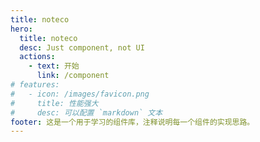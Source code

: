 ```yaml
---
title: noteco
hero:
  title: noteco
  desc: Just component, not UI
  actions:
    - text: 开始
      link: /component
# features:
#   - icon: /images/favicon.png
#     title: 性能强大
#     desc: 可以配置 `markdown` 文本
footer: 这是一个用于学习的组件库，注释说明每一个组件的实现思路。
---
```

